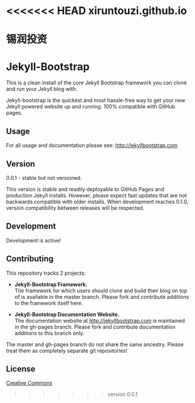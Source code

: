 <<<<<<< HEAD
xiruntouzi.github.io
====================

锡润投资
=======
# Jekyll-Bootstrap

This is a clean install of the core Jekyll Bootstrap framework you can clone and run your Jekyll blog with.

Jekyll-bootstrap is the quickest and most hassle-free way to get your new Jekyll powered website up and running.
100% compatible with GitHub pages.

## Usage

For all usage and documentation please see: <http://jekyllbootstrap.com>

## Version

0.0.1 - stable but not versioned.
 
This version is stable and readily deployable to GitHub Pages and production Jekyll installs.
However, please expect fast updates that are not backwards compatible with older installs.
When development reaches 0.1.0, version compatibility between releases will be respected.
 
## Development

Development is active! 

## Contributing 

This repository tracks 2 projects:

- **Jekyll-Bootstrap Framework.**  
  The framework for which users should clone and build their blog on top of is available in the master branch.
  Please fork and contribute additions to the framework itself here.
 
- **Jekyll-Bootstrap Documentation Website.**    
  The documentation website at <http://jekyllbootstrap.com> is maintained in the gh-pages branch.
  Please fork and contribute documentation additions to this branch only.

The master and gh-pages branch do not share the same ancestry. Please treat them as completely separate git repositories!


## License

[Creative Commons](http://creativecommons.org/licenses/by-nc-sa/3.0/)
>>>>>>> version 0.0.1
